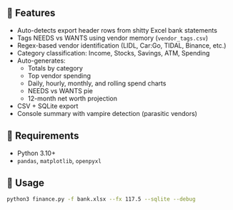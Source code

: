 ## 🔧 Features

- Auto-detects export header rows from shitty Excel bank statements
- Tags NEEDS vs WANTS using vendor memory (`vendor_tags.csv`)
- Regex-based vendor identification (LIDL, Car:Go, TIDAL, Binance, etc.)
- Category classification: Income, Stocks, Savings, ATM, Spending
- Auto-generates:
  - Totals by category
  - Top vendor spending
  - Daily, hourly, monthly, and rolling spend charts
  - NEEDS vs WANTS pie
  - 12-month net worth projection
- CSV + SQLite export
- Console summary with vampire detection (parasitic vendors)

## 🐍 Requirements

- Python 3.10+
- `pandas`, `matplotlib`, `openpyxl`

## 🚀 Usage

```bash
python3 finance.py -f bank.xlsx --fx 117.5 --sqlite --debug
